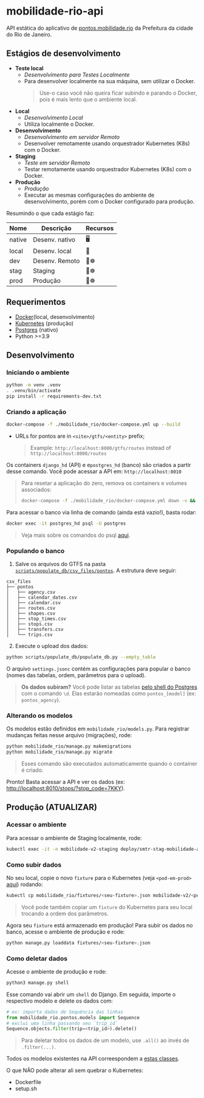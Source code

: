 
# mobilidade-rio-api

API estática do aplicativo de [pontos.mobilidade.rio](http://pontos.mobilidade.rio) da Prefeitura da cidade do Rio de Janeiro.

## Estágios de desenvolvimento

* **Teste local**
  * _Desenvolvimento para Testes Localmente_
  * Para desenvolver localmente na sua máquina, sem utilizar o Docker.
    > Use-o caso você não queira ficar subindo e parando o Docker, pois é mais lento que o ambiente local.
* **Local**
  * _Desenvolvimento Local_
  * Utiliza localmente o Docker.
* **Desenvolvimento**
  * _Desenvolvimento em servidor Remoto_
  * Desenvolver remotamente usando orquestrador Kubernetes (K8s) com o Docker.
* **Staging**
  * _Teste em servidor Remoto_
  * Testar remotamente usando orquestrador Kubernetes (K8s) com o Docker.
* **Produção**
  * _Produção_
  * Executar as mesmas configurações do ambiente de desenvolvimento, porém com o Docker configurado para produção.

Resumindo o que cada estágio faz:

| Nome | Descrição | Recursos |
|---|---|---|
| native | Desenv. nativo | 🖥️ |
| local | Desenv. local | 🐋 |
| dev | Desenv. Remoto | 🐋☸️ |
| stag | Staging | 🐋☸️ |
| prod | Produção | 🐋☸️ |

## Requerimentos

* [Docker](https://www.docker.com/)(local, desenvolvimento)
* [Kubernetes](https://kubernetes.io/) (produção)
* [Postgres](https://www.postgresql.org/) (nativo)
* Python >=3.9

## Desenvolvimento

### Iniciando o ambiente

```bash
python -m venv .venv
. .venv/bin/activate
pip install -r requirements-dev.txt
```

### Criando a aplicação

```sh
docker-compose -f ./mobilidade_rio/docker-compose.yml up --build
```

* URLs for pontos are in `<site>/gtfs/<entity>` prefix;
  > Example: `http://localhost:8000/gtfs/routes` instead of `http://localhost:8000/routes`

Os containers `django_hd` (API) e e`postgres_hd` (banco) são criados a
partir desse comando. Você pode acessar a API em:
`http://localhost:8010`

> Para resetar a aplicação do zero, remova os containers e volumes
> associados:
>
> ```sh
> docker-compose -f ./mobilidade_rio/docker-compose.yml down -v && docker image prune -f
> ```

Para acessar o banco via linha de comando (ainda está vazio!), basta rodar:

```sh
docker exec -it postgres_hd psql -U postgres
```

> Veja mais sobre os comandos do psql [aqui](https://www.postgresql.org/docs/9.1/app-psql.html).

### Populando o banco

1. Salve os arquivos do GTFS na pasta
   [`scripts/populate_db/csv_files/pontos`](/scripts/populate_db/csv_files/pontos).
   A estrutura deve seguir:

  ```
  csv_files
  ├── pontos
  │   ├── agency.csv
  │   ├── calendar_dates.csv
  │   ├── calendar.csv
  │   ├── routes.csv
  │   ├── shapes.csv
  │   ├── stop_times.csv
  │   ├── stops.csv
  │   ├── transfers.csv
  │   └── trips.csv
  ```

2. Execute o upload dos dados:

```sh
python scripts/populate_db/populate_db.py --empty_table
```

O arquivo `settings.jsonc` contém as configurações para popular o banco
(nomes das tabelas, ordem, parâmetros para o upload).
  
  > **Os dados subiram?**
  > Você pode listar as tabelas [pelo shell do
  > Postgres](#acessando-o-banco-local) com o comando `\d`. Elas estarão nomeadas como `pontos_[model]` (ex: `pontos_agency`).

### Alterando os modelos

<!-- TODO: Caso haja mudança em outros arquivos (urls, views, serializers, admin.py), essas tambem sao registradas via migrations? -->

Os modelos estão definidos em `mobilidade_rio/models.py`. Para registrar mudanças feitas nesse arquivo (migrações), rode:

```sh
python mobilidade_rio/manage.py makemigrations
python mobilidade_rio/manage.py migrate
```

> Esses comando são executados automaticamente quando o container é criado.

Pronto! Basta acessar a API e ver os dados (ex: <http://localhost:8010/stops/?stop_code=7KKY>).

## Produção (ATUALIZAR)

### Acessar o ambiente

Para acessar o ambiente de Staging localmente, rode:

```sh
kubectl exec -it -n mobilidade-v2-staging deploy/smtr-stag-mobilidade-api -- /bin/bash
```

### Como subir dados

No seu local, copie o novo `fixture` para o Kubernetes (veja
   `<pod-em-prod>` [aqui](todo-add-link-library)) rodando:

```sh
kubectl cp mobilidade_rio/fixtures/<seu-fixture>.json mobilidade-v2/<pod-em-prod>:/app/fixtures/<seu-fixture>.json
```

> Você pode também copiar um `fixture` do Kubernetes para seu local trocando a
> ordem dos parâmetros.

Agora seu `fixture` está armazenado em produção! Para subir os dados
no banco, acesse o ambiente de produção e rode:

```sh
python manage.py loaddata fixtures/<seu-fixture>.json
```

### Como deletar dados

Acesse o ambiente de produção e rode:

```sh
python3 manage.py shell
```

Esse comando vai abrir um `shell` do Django. Em seguida, importe o
respectivo modelo e delete os dados com:

```python
# ex: importa dados de Sequência das linhas
from mobilidade_rio.pontos.models import Sequence
# exclui uma linha passando seu `trip_id`
Sequence.objects.filter(trip=<trip_id>).delete()
```

> Para deletar todos os dados de um modelo, use `.all()` ao invés de
`.filter(...)`.

Todos os modelos existentes na API correespondem a [estas classes](/mobilidade_rio/pontos/models.py).



O que NÃO pode alterar ali sem quebrar o Kubernetes:

* Dockerfile
* setup.sh